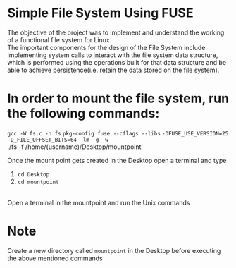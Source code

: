 # Simple File System Using FUSE
The objective of the project was to implement and understand the working of a
functional file system for Linux. <br>
The important components for the design of the File System include implementing
system calls to interact with the file system data structure, which is performed using the
operations built for that data structure and be able to achieve persistence(i.e. retain the
data stored on the file system).<br>

# In order to mount the file system, run the following commands:
`gcc -W fs.c -o fs` `pkg-config fuse --cflags --libs` `-DFUSE_USE_VERSION=25 -D_FILE_OFFSET_BITS=64 -lm -g -w` <br>
./fs -f /home/(username)/Desktop/mountpoint <br>

Once the mount point gets created in the Desktop open a terminal and type <br>
1. `cd Desktop` <br> 
2. `cd mountpoint` <br>
<br>
Open a terminal in the mountpoint and run the Unix commands <br>

# Note
Create a new directory called `mountpoint` in the Desktop before executing the above mentioned commands


